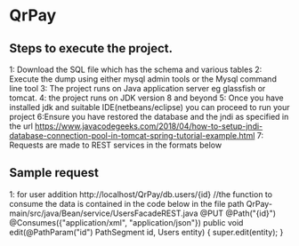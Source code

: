 # QrPay

## Steps to execute the project.

1: Download the SQL file which has the schema and various tables 
2: Execute the dump using either mysql admin tools or the Mysql command line tool 
3: The project runs on Java application server eg glassfish or tomcat. 
4: the project runs on JDK version 8 and beyond 
5: Once you have installed jdk and suitable IDE(netbeans/eclipse) you can proceed to run your project 
6:Ensure you have restored the database and the jndi as specified in the url https://www.javacodegeeks.com/2018/04/how-to-setup-jndi-database-connection-pool-in-tomcat-spring-tutorial-example.html
7: Requests are made to REST services in the formats below 


## Sample request
1: for user addition 
http://localhost/QrPay/db.users/{id}
//the function to consume the data is contained in the code below in the file path QrPay-main/src/java/Bean/service/UsersFacadeREST.java
@PUT
    @Path("{id}")
    @Consumes({"application/xml", "application/json"})
    public void edit(@PathParam("id") PathSegment id, Users entity) {
        super.edit(entity);
    }
